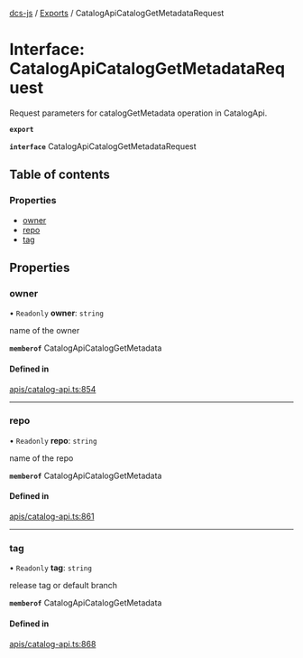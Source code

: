 [dcs-js](../README.md) / [Exports](../modules.md) / CatalogApiCatalogGetMetadataRequest

# Interface: CatalogApiCatalogGetMetadataRequest

Request parameters for catalogGetMetadata operation in CatalogApi.

**`export`**

**`interface`** CatalogApiCatalogGetMetadataRequest

## Table of contents

### Properties

- [owner](CatalogApiCatalogGetMetadataRequest.md#owner)
- [repo](CatalogApiCatalogGetMetadataRequest.md#repo)
- [tag](CatalogApiCatalogGetMetadataRequest.md#tag)

## Properties

### <a id="owner" name="owner"></a> owner

• `Readonly` **owner**: `string`

name of the owner

**`memberof`** CatalogApiCatalogGetMetadata

#### Defined in

[apis/catalog-api.ts:854](https://github.com/unfoldingWord/dcs-js/blob/b29eb7a/apis/catalog-api.ts#L854)

___

### <a id="repo" name="repo"></a> repo

• `Readonly` **repo**: `string`

name of the repo

**`memberof`** CatalogApiCatalogGetMetadata

#### Defined in

[apis/catalog-api.ts:861](https://github.com/unfoldingWord/dcs-js/blob/b29eb7a/apis/catalog-api.ts#L861)

___

### <a id="tag" name="tag"></a> tag

• `Readonly` **tag**: `string`

release tag or default branch

**`memberof`** CatalogApiCatalogGetMetadata

#### Defined in

[apis/catalog-api.ts:868](https://github.com/unfoldingWord/dcs-js/blob/b29eb7a/apis/catalog-api.ts#L868)
